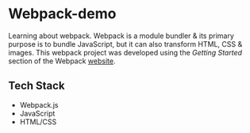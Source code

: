 # Webpack-demo

Learning about webpack. Webpack is a module bundler & its primary purpose is to bundle JavaScript, but it can also transform HTML, CSS & images. This webpack project was developed using the *Getting Started* section of the Webpack [website](https://webpack.js.org/guides/getting-started/).

## Tech Stack
- Webpack.js
- JavaScript
- HTML/CSS